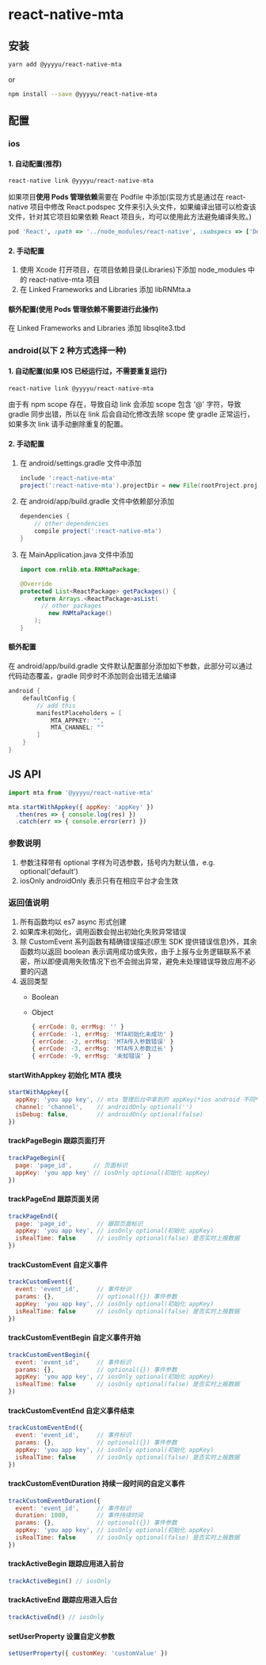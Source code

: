# react-native-mta

## 安装

```bash
yarn add @yyyyu/react-native-mta
```

or

```bash
npm install --save @yyyyu/react-native-mta
```

## 配置

### ios

#### 1. 自动配置(推荐)

```bash
react-native link @yyyyu/react-native-mta
```

如果项目**使用 Pods 管理依赖**需要在 Podfile 中添加(实现方式是通过在 react-native 项目中修改 React.podspec 文件来引入头文件，如果编译出错可以检查该文件，针对其它项目如果依赖 React 项目头，均可以使用此方法避免编译失败。)

```ruby
pod 'React', :path => '../node_modules/react-native', :subspecs => ['Dependency']
```

#### 2. 手动配置

1. 使用 Xcode 打开项目，在项目依赖目录(Libraries)下添加 node_modules 中的 react-native-mta 项目
2. 在 Linked Frameworks and Libraries 添加 libRNMta.a

#### 额外配置(使用 Pods 管理依赖不需要进行此操作)

在 Linked Frameworks and Libraries 添加 libsqlite3.tbd

### android(以下 2 种方式选择一种)

#### 1. 自动配置(如果 IOS 已经运行过，不需要重复运行)

```bash
react-native link @yyyyu/react-native-mta
```
由于有 npm scope 存在，导致自动 link 会添加 scope 包含 '@' 字符，导致 gradle 同步出错，所以在 link 后会自动化修改去除 scope 使 gradle 正常运行，如果多次 link 请手动删除重复的配置。

#### 2. 手动配置

1. 在 android/settings.gradle 文件中添加

    ```Groovy
    include ':react-native-mta'
    project(':react-native-mta').projectDir = new File(rootProject.projectDir, '../node_modules/@yyyyu/react-native-mta/android')
    ```

2. 在 android/app/build.gradle 文件中依赖部分添加

    ```Groovy
    dependencies {
        // other dependencies
        compile project(':react-native-mta')
    }
    ```

3. 在 MainApplication.java 文件中添加

    ```Java
    import com.rnlib.mta.RNMtaPackage;

    @Override
    protected List<ReactPackage> getPackages() {
        return Arrays.<ReactPackage>asList(
          // other packages
            new RNMtaPackage()
        );
    }
    ```

#### 额外配置

在 android/app/build.gradle 文件默认配置部分添加如下参数，此部分可以通过代码动态覆盖，gradle 同步时不添加则会出错无法编译

```Groovy
android {
    defaultConfig {
    	// add this
        manifestPlaceholders = [
            MTA_APPKEY: "",
            MTA_CHANNEL: ""
        ]
    }
}
```

## JS API

```javascript
import mta from '@yyyyu/react-native-mta'

mta.startWithAppkey({ appKey: 'appKey' })
  .then(res => { console.log(res) })
  .catch(err => { console.error(err) })
```

### 参数说明

1. 参数注释带有 optional 字样为可选参数，括号内为默认值，e.g. optional('default')
2. iosOnly androidOnly 表示只有在相应平台才会生效

### 返回值说明

1. 所有函数均以 es7 async 形式创建
2. 如果库未初始化，调用函数会抛出初始化失败异常错误
3. 除 CustomEvent 系列函数有精确错误描述(原生 SDK 提供错误信息)外，其余函数均以返回 boolean 表示调用成功或失败，由于上报与业务逻辑联系不紧密，所以即便调用失败情况下也不会抛出异常，避免未处理错误导致应用不必要的闪退
4. 返回类型
   - Boolean
   - Object

     ```javascript
     { errCode: 0, errMsg: '' }
     { errCode: -1, errMsg: 'MTA初始化未成功' }
     { errCode: -2, errMsg: 'MTA传入参数错误' }
     { errCode: -3, errMsg: 'MTA传入参数过长' }
     { errCode: -9, errMsg: '未知错误' }
     ```

#### startWithAppkey 初始化 MTA 模块

```javascript
startWithAppkey({
  appKey: 'you app key', // mta 管理后台中拿到的 appKey(*ios android 不同*)
  channel: 'channel',    // androidOnly optional('')
  isDebug: false,        // androidOnly optional(false)
})
```

#### trackPageBegin 跟踪页面打开

```javascript
trackPageBegin({
  page: 'page_id',      // 页面标识
  appKey: 'you app key' // iosOnly optional(初始化 appKey)
})
```

#### trackPageEnd 跟踪页面关闭

```javascript
trackPageEnd({
  page: 'page_id',       // 跟踪页面标识
  appKey: 'you app key', // iosOnly optional(初始化 appKey)
  isRealTime: false      // iosOnly optional(false) 是否实时上报数据
})
```

#### trackCustomEvent 自定义事件

```javascript
trackCustomEvent({
  event: 'event_id',     // 事件标识
  params: {},            // optional({}) 事件参数
  appKey: 'you app key', // iosOnly optional(初始化 appKey)
  isRealTime: false      // iosOnly optional(false) 是否实时上报数据
})
```

#### trackCustomEventBegin 自定义事件开始

```javascript
trackCustomEventBegin({
  event: 'event_id',     // 事件标识
  params: {},            // optional({}) 事件参数
  appKey: 'you app key', // iosOnly optional(初始化 appKey)
  isRealTime: false      // iosOnly optional(false) 是否实时上报数据
})
```

#### trackCustomEventEnd 自定义事件结束

```javascript
trackCustomEventEnd({
  event: 'event_id',     // 事件标识
  params: {},            // optional({}) 事件参数
  appKey: 'you app key', // iosOnly optional(初始化 appKey)
  isRealTime: false      // iosOnly optional(false) 是否实时上报数据
})
```

#### trackCustomEventDuration 持续一段时间的自定义事件

```javascript
trackCustomEventDuration({
  event: 'event_id',     // 事件标识
  duration: 1000,        // 事件持续时间
  params: {},            // optional({}) 事件参数
  appKey: 'you app key', // iosOnly optional(初始化 appKey)
  isRealTime: false      // iosOnly optional(false) 是否实时上报数据
})
```

#### trackActiveBegin 跟踪应用进入前台

```javascript
trackActiveBegin() // iosOnly
```

#### trackActiveEnd 跟踪应用进入后台

```javascript
trackActiveEnd() // iosOnly
```

#### setUserProperty 设置自定义参数

```javascript
setUserProperty({ customKey: 'customValue' })
```
